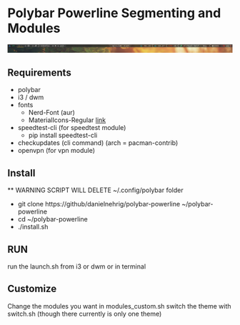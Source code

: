 # Polybar Powerline Segmenting and Modules

![Gruvbox Theme Thumbnail](https://raw.githubusercontent.com/danielnehrig/polybar-powerline/master/Thumbnail.png)

## Requirements

- polybar
- i3 / dwm
- fonts
  - Nerd-Font (aur)
  - MaterialIcons-Regular [link](https://material.io/resources/icons/?style=baseline)
- speedtest-cli (for speedtest module)
  - pip install speedtest-cli
- checkupdates (cli command) (arch = pacman-contrib)
- openvpn (for vpn module)

## Install

** WARNING SCRIPT WILL DELETE ~/.config/polybar folder  
- git clone https://github/danielnehrig/polybar-powerline ~/polybar-powerline
- cd ~/polybar-powerline  
- ./install.sh  

## RUN

run the launch.sh from i3 or dwm or in terminal

## Customize

Change the modules you want in modules_custom.sh
switch the theme with switch.sh (though there currently is only one theme)

